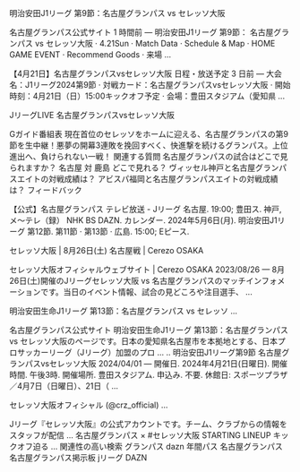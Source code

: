 
明治安田J1リーグ 第9節：名古屋グランパス vs セレッソ大阪

名古屋グランパス公式サイト
1 時間前 — 明治安田J1リーグ 第9節： 名古屋グランパス vs セレッソ大阪 · 4.21Sun · Match Data · Schedule & Map · HOME GAME EVENT · Recommend Goods · 来場 ...

【4月21日】名古屋グランパスvsセレッソ大阪 日程・放送予定
3 日前 — 大会名：J1リーグ2024第9節 · 対戦カード：名古屋グランパスvsセレッソ大阪 · 開始時刻：4月21日（日）15:00キックオフ予定 · 会場：豊田スタジアム（愛知県 ...

JリーグLIVE 名古屋グランパスvsセレッソ大阪

Gガイド番組表
現在首位のセレッソをホームに迎える、名古屋グランパスの第9節を生中継！悪夢の開幕3連敗を挽回すべく、快進撃を続けるグランパス。上位進出へ、負けられない一戦！
関連する質問
名古屋グランパスの試合はどこで見られますか？
名古屋 対 鹿島 どこで見れる？
ヴィッセル神戸と名古屋グランパスエイトの対戦成績は？
アビスパ福岡と名古屋グランパスエイトの対戦成績は？
フィードバック

【公式】名古屋グランパス テレビ放送 - Jリーグ
名古屋. 19:00; 豊田ス. 神戸, メ～テレ（録） NHK BS DAZN. カレンダー. 2024年5月6日(月). 明治安田J1リーグ 第12節. 第11節 · 第13節 · 広島. 15:00; Eピース.

セレッソ大阪 | 8月26日(土) 名古屋戦 | Cerezo OSAKA

セレッソ大阪オフィシャルウェブサイト | Cerezo OSAKA
2023/08/26 — 8月26日(土)開催のJリーグセレッソ大阪 vs 名古屋グランパスのマッチインフォメーションです。当日のイベント情報、試合の見どころや注目選手、 ...

明治安田生命J1リーグ 第13節：名古屋グランパス vs セレッソ ...

名古屋グランパス公式サイト
明治安田生命J1リーグ 第13節：名古屋グランパス vs セレッソ大阪のページです。日本の愛知県名古屋市を本拠地とする、日本プロサッカーリーグ（Jリーグ）加盟のプロ ...
..
明治安田J1リーグ第9節 名古屋グランパスvsセレッソ大阪
2024/04/01 — 開催日. 2024年4月21日(日曜日). 開催時間. 午後3時. 開催場所. 豊田スタジアム. 申込み. 不要. 休館日: スポーツプラザ／4月7日（日曜日）、21日（ ...

セレッソ大阪オフィシャル (@crz_official) ...

Jリーグ『セレッソ大阪』の公式アカウントです。チーム、クラブからの情報をスタッフが配信 ... 名古屋グランパス × #セレッソ大阪 STARTING LINEUP キックオフ迫る ...
関連性の高い検索
グランパス dazn 年間パス
名古屋グランパス
名古屋グランパス掲示板
jリーグ
DAZN
